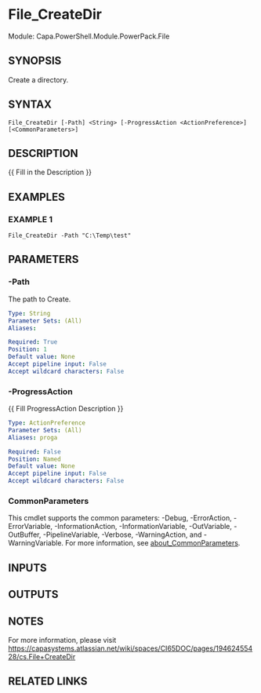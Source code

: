# File_CreateDir

Module: Capa.PowerShell.Module.PowerPack.File

## SYNOPSIS
Create a directory.

## SYNTAX

```
File_CreateDir [-Path] <String> [-ProgressAction <ActionPreference>] [<CommonParameters>]
```

## DESCRIPTION
{{ Fill in the Description }}

## EXAMPLES

### EXAMPLE 1
```
File_CreateDir -Path "C:\Temp\test"
```

## PARAMETERS

### -Path
The path to Create.

```yaml
Type: String
Parameter Sets: (All)
Aliases:

Required: True
Position: 1
Default value: None
Accept pipeline input: False
Accept wildcard characters: False
```

### -ProgressAction
{{ Fill ProgressAction Description }}

```yaml
Type: ActionPreference
Parameter Sets: (All)
Aliases: proga

Required: False
Position: Named
Default value: None
Accept pipeline input: False
Accept wildcard characters: False
```

### CommonParameters
This cmdlet supports the common parameters: -Debug, -ErrorAction, -ErrorVariable, -InformationAction, -InformationVariable, -OutVariable, -OutBuffer, -PipelineVariable, -Verbose, -WarningAction, and -WarningVariable. For more information, see [about_CommonParameters](http://go.microsoft.com/fwlink/?LinkID=113216).

## INPUTS

## OUTPUTS

## NOTES
For more information, please visit https://capasystems.atlassian.net/wiki/spaces/CI65DOC/pages/19462455428/cs.File+CreateDir

## RELATED LINKS
